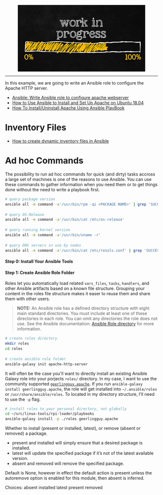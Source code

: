<!--
Maintainer:   jeffskinnerbox@yahoo.com / www.jeffskinnerbox.me
Version:      0.1
-->


<div align="center">
<img src="https://raw.githubusercontent.com/jeffskinnerbox/blog/main/content/images/banners-bkgrds/work-in-progress.jpg" title="These materials require additional work and are not ready for general use." align="center" width=420px height=219px>
</div>


----


In this example, we are going to write an Ansible role to configure the Apache HTTP server.

* [Ansible: Write Ansible role to configure apache webserver](https://faun.pub/ansible-write-ansible-role-to-configure-apache-webserver-9c08aaf66528)
* [How to Use Ansible to Install and Set Up Apache on Ubuntu 18.04](https://www.digitalocean.com/community/tutorials/how-to-use-ansible-to-install-and-set-up-apache-on-ubuntu-18-04)
* [How To Install/Uninstall Apache Using Ansible PlayBook](https://aspsqltutorials.blogspot.com/2019/10/how-to-install-apache-using-ansible.html)

# Inventory Files
* [How to create dynamic inventory files in Ansible](https://www.redhat.com/sysadmin/ansible-dynamic-inventories)

# Ad hoc Commands
The possibility to run ad hoc commands for quick (and dirty) tasks
accross a large set of machines is one of the reasons to use Ansible.
You can use these commands to gather information when you need them
or to get things done without the need to write a playbook first.

```bash
# query package version
ansible all -m command -a'/usr/bin/rpm -qi <PACKAGE NAME>' | grep 'SUCCESS\|Version'

# query OS-Release
ansible all -m command -a'/usr/bin/cat /etc/os-release'

# query running kernel version
ansible all -m command -a'/usr/bin/uname -r'

# query DNS servers in use by nodes
ansible all -m command -a'/usr/bin/cat /etc/resolv.conf' | grep 'SUCCESS\|nameserver'
```

#### Step 0: Install Your Ansible Tools

#### Step 1: Create Ansible Role Folder
Roles let you automatically load related `vars_files`, `tasks`, `handlers`,
and other Ansible artifacts based on a known file structure.
Grouping your content in the roles file structure makes it easer to reuse them and share them with other users.

>**NOTE:** An Ansible role has a defined directory structure with eight main standard directories.
You must include at least one of these directories in each role.
You can omit any directories the role does not use.
See the Ansible documentation: [Ansible Role directory][01] for more information.

```bash
# create roles directory
mkdir roles
cd roles

# create ansible role folder
ansible-galaxy init apache-http-server
```

It will often be the case you'll want to directly install an existing
Ansible Galaxy role into your porjects `roles/` directory.
In my case, I want to use the community supported [`geerlingguy.apache`][02].
If you run `ansible-galaxy install geerlingguy.apache`,
the role will get installed into `~/.ansible/roles` or `/usr/share/ansible/roles`.
To located in my directory structure, I'll need to use the `-p` flag.

```bash
# install roles to your personal directory, not globally
cd ~/src/linux-tools/rpi-loader/playbooks
ansible-galaxy install -p ./roles geerlingguy.apache
```


Whether to install (present or installed, latest), or remove (absent or removed) a package.
* present and installed will simply ensure that a desired package is installed.
* latest will update the specified package if it’s not of the latest available version.
* absent and removed will remove the specified package.

Default is None, however in effect the default action is present unless the autoremove option is enabled for this module, then absent is inferred.

Choices: absent installed latest present removed




[01]:https://docs.ansible.com/ansible/latest/user_guide/playbooks_reuse_roles.html#role-directory-structure
[02]:https://galaxy.ansible.com/geerlingguy/apache
